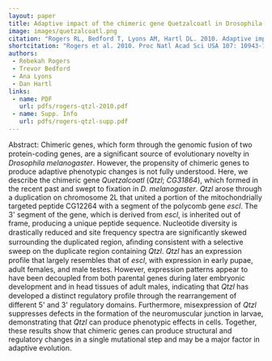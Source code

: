 ```yaml
---
layout: paper
title: Adaptive impact of the chimeric gene Quetzalcoatl in Drosophila melanogaster
image: images/quetzalcoatl.png
citation: "Rogers RL, Bedford T, Lyons AM, Hartl DL. 2010. Adaptive impact of the chimeric gene Quetzalcoatl in Drosophila melanogaster. Proc Natl Acad Sci USA 107: 10943-10948."
shortcitation: "Rogers et al. 2010. Proc Natl Acad Sci USA 107: 10943-10948."
authors:
 - Rebekah Rogers
 - Trevor Bedford
 - Ana Lyons
 - Dan Hartl 
links:
 - name: PDF
   url: pdfs/rogers-qtzl-2010.pdf
 - name: Supp. Info
   url: pdfs/rogers-qtzl-supp.pdf
---
```


Abstract: Chimeric genes, which form through the genomic fusion of two protein-coding genes, are a signiﬁcant source of evolutionary novelty in *Drosophila melanogaster*. However, the propensity of chimeric genes to produce adaptive phenotypic changes is not fully understood. Here, we describe the chimeric gene *Quetzalcoatl* (*Qtzl*; *CG31864*), which formed in the recent past and swept to fixation in *D. melanogaster*. *Qtzl* arose through a duplication on chromosome 2L that united a portion of the mitochondrially targeted peptide CG12264 with a segment of the polycomb gene *escl*. The 3' segment of the gene, which is derived from *escl*, is inherited out of frame, producing a unique peptide sequence. Nucleotide diversity is drastically reduced and site frequency spectra are signiﬁcantly skewed surrounding the duplicated region, aﬁnding consistent with a selective sweep on the duplicate region containing *Qtzl*. *Qtzl* has an expression proﬁle that largely resembles that of *escl*, with expression in early pupae, adult females, and male testes. However, expression patterns appear to have been decoupled from both parental genes during later embryonic development and in head tissues of adult males, indicating that *Qtzl* has developed a distinct regulatory proﬁle through the rearrangement of different 5' and 3' regulatory domains. Furthermore, misexpression of *Qtzl* suppresses defects in the formation of the neuromuscular junction in larvae, demonstrating that *Qtzl* can produce phenotypic effects in cells. Together, these results show that chimeric genes can produce structural and regulatory changes in a single mutational step and may be a major factor in adaptive evolution.     